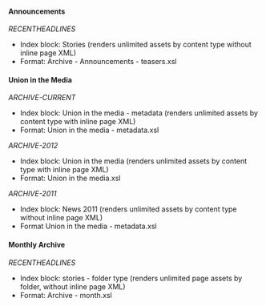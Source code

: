 #### Announcements
*RECENTHEADLINES*
* Index block: Stories (renders unlimited assets by content type without inline page XML)
* Format: Archive - Announcements - teasers.xsl

#### Union in the Media
*ARCHIVE-CURRENT*
* Index block: Union in the media - metadata (renders unlimited assets by content type with inline page XML)
* Format: Union in the media - metadata.xsl

*ARCHIVE-2012*
* Index block: Union in the media (renders unlimited assets by content type with inline page XML)
* Format: Union in the media.xsl

*ARCHIVE-2011*
* Index block: News 2011 (renders unlimited assets by content type without inline page XML)
* Format Union in the media - metadata.xsl

#### Monthly Archive
*RECENTHEADLINES*
* Index block: stories - folder type (renders unlimited page assets by folder, without inline page XML)
* Format: Archive - month.xsl
